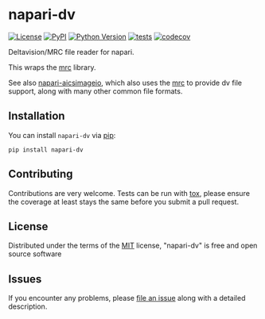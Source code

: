 # napari-dv

[![License](https://img.shields.io/pypi/l/napari-dv.svg?color=green)](https://github.com/tlambert03/napari-dv/raw/master/LICENSE)
[![PyPI](https://img.shields.io/pypi/v/napari-dv.svg?color=green)](https://pypi.org/project/napari-dv)
[![Python Version](https://img.shields.io/pypi/pyversions/napari-dv.svg?color=green)](https://python.org)
[![tests](https://github.com/tlambert03/napari-dv/workflows/tests/badge.svg)](https://github.com/tlambert03/napari-dv/actions)
[![codecov](https://codecov.io/gh/tlambert03/napari-dv/branch/master/graph/badge.svg)](https://codecov.io/gh/tlambert03/napari-dv)

Deltavision/MRC file reader for napari.

This wraps the [mrc](https://github.com/tlambert03/mrc) library.

See also [napari-aicsimageio](https://github.com/AllenCellModeling/napari-aicsimageio), which also uses the [mrc](https://github.com/tlambert03/mrc) to provide dv file support,
along with many other common file formats.

## Installation

You can install `napari-dv` via [pip]:

    pip install napari-dv

## Contributing

Contributions are very welcome. Tests can be run with [tox], please ensure
the coverage at least stays the same before you submit a pull request.

## License

Distributed under the terms of the [MIT] license,
"napari-dv" is free and open source software

## Issues

If you encounter any problems, please [file an issue] along with a detailed description.

[napari]: https://github.com/napari/napari
[@napari]: https://github.com/napari
[MIT]: http://opensource.org/licenses/MIT
[file an issue]: https://github.com/tlambert03/napari-dv/issues
[tox]: https://tox.readthedocs.io/en/latest/
[pip]: https://pypi.org/project/pip/
